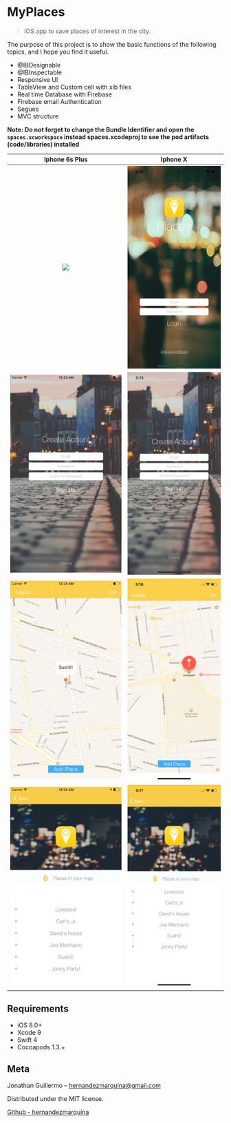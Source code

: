 # MyPlaces
> iOS app to save places of interest in the city.

The purpose of this project is to show the basic functions of the following topics, and I hope you find it useful.

- @IBDesignable
- @IBInspectable
- Responsive UI
- TableView and Custom cell with xib files
- Real time Database with Firebase
- Firebase email Authentication
- Segues
- MVC structure

**Note: Do not forget to change the Bundle Identifier and open the `spaces.xcworkspace` instead spaces.xcodeproj to see the  pod artifacts (code/libraries) installed**


Iphone 6s Plus             |  Iphone X
:-------------------------:|:-------------------------:
![](screenshots/iPhone6Plus-Login.png)  | ![](screenshots/iPhoneX-Login.png)
![](screenshots/iPhone6Plus-SignUp.png) | ![](screenshots/iPhoneX-SignUp.png)
![](screenshots/iPhone6Plus-Map.png)    | ![](screenshots/iPhoneX-Map.png)
![](screenshots/iPhone6Plus-List.png)   | ![](screenshots/iPhoneX-List.png)

## Requirements

- iOS 8.0+
- Xcode 9
- Swift 4
- Cocoapods 1.3.+

## Meta

Jonathan Guillermo – hernandezmarquina@gmail.com

Distributed under the MIT license.

[Github - hernandezmarquina](https://github.com/hernandezmarquina)